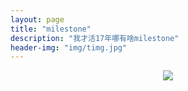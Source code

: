 ```yaml
---
layout: page
title: "milestone"
description: "我才活17年哪有啥milestone"
header-img: "img/timg.jpg"
---
```



<center>
    <p><img src="http://7xlfkx.com1.z0.glb.clouddn.com/white2.jpg" align="center"></p>
</center>





